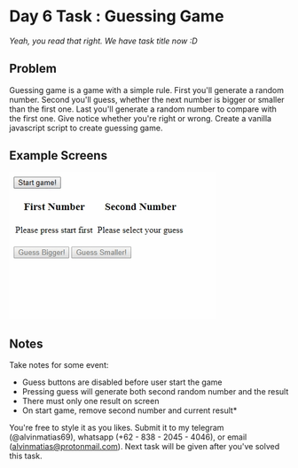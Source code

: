 # Day 6 Task : Guessing Game
*Yeah, you read that right. We have task title now :D*

## Problem
Guessing game is a game with a simple rule. First you'll generate a random number. Second you'll guess, whether the next number is bigger or smaller than the first one. Last you'll generate a random number to compare with the first one. Give notice whether you're right or wrong.
Create a vanilla javascript script to create guessing game.

## Example Screens
![example screen](./example.gif "screen action example")

## Notes
Take notes for some event:
* Guess buttons are disabled before user start the game
* Pressing guess will generate both second random number and the result
* There must only one result on screen
* On start game, remove second number and current result* 

You're free to style it as you likes. 
Submit it to my telegram (@alvinmatias69), whatsapp (+62 - 838 - 2045 - 4046), or email (alvinmatias@protonmail.com). 
Next task will be given after you've solved this task.